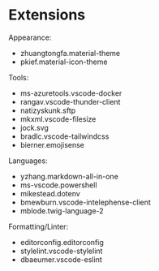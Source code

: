 # Extensions

Appearance:

- zhuangtongfa.material-theme
- pkief.material-icon-theme

Tools:

- ms-azuretools.vscode-docker
- rangav.vscode-thunder-client
- natizyskunk.sftp
- mkxml.vscode-filesize
- jock.svg
- bradlc.vscode-tailwindcss
- bierner.emojisense

Languages:

- yzhang.markdown-all-in-one
- ms-vscode.powershell
- mikestead.dotenv
- bmewburn.vscode-intelephense-client
- mblode.twig-language-2

Formatting/Linter:

- editorconfig.editorconfig
- stylelint.vscode-stylelint
- dbaeumer.vscode-eslint
